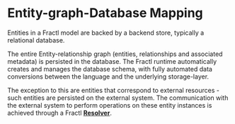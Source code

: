 # Entity-graph-Database Mapping

Entities in a Fractl model are backed by a backend store, typically a relational database.

The entire Entity-relationship graph (entities, relationships and associated metadata) is persisted in the database. The Fractl runtime automatically creates and manages the database schema, with fully automated data conversions between the language and the underlying storage-layer.

The exception to this are entities that correspond to external resources - such entities are persisted on the external system. The communication with the external system to perform operations on these entity instances is achieved through a Fractl **[Resolver](resolvers.md)**.
